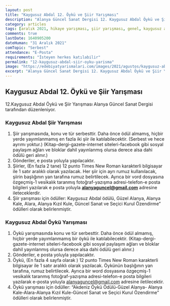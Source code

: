 ```yaml
---
layout: post
title: "Kaygusuz Abdal 12. Öykü ve Şiir Yarışması"
description: "Alanya Güncel Sanat Dergisi 12. Kaygusuz Abdal Öykü ve Şiir Yarışması düzenliyor."
category: articles
tags: [aralık 2021, hikaye yarışması, şiir yarışması, genel, kaygusuz abdal]
comments: true
lastDate: 1640905200    
dateHuman: "31 Aralık 2021"
comTopic: "Serbest"
attendance: "E-Posta"
requirements: "İsteyen herkes katılabilir"
permalink: "12-kaygusuz-abdal-siir-oyku-yarisma"
image: "https://edebiyatyarismalari.com/images/2021/agustos/kaygusuz-abdal-siir-oyku-yarismasi.jpg"
excerpt: "Alanya Güncel Sanat Dergisi 12. Kaygusuz Abdal Öykü ve Şiir Yarışması düzenliyor."
---
```


## Kaygusuz Abdal 12. Öykü ve Şiir Yarışması
12.Kaygusuz Abdal Öykü ve Şiir Yarışması Alanya Güncel Sanat Dergisi tarafından düzenleniyor.

### Kaygusuz Abdal Şiir Yarışması
1. Şiir yarışmasında, konu ve tür serbesttir. Daha önce ödül almamış, hiçbir yerde yayımlanmamış en fazla iki şiir ile katılabilecektir. (Serbest ve hece ayrımı yoktur.) (Kitap-dergi-gazete-internet siteleri-facebook gibi sosyal paylaşım ağları ve bloklar dahil yayınlanmış olursa derece alsa dahi ödülü geri alınır.)
2. Gönderiler, e posta yoluyla yapılacaktır.
3. Şiirler, (En fazla 2 tane) 12 punto Times New Roman karakterli bilgisayar ile 1 satır aralıklı olarak yazılacak. Her şiir için ayrı rumuz kullanılacak, şiirin başlığının yan tarafına rumuz belirtilecek. Ayrıca bir vord dosyasına özgeçmiş-1 vesikalık taranmış fotoğraf-yazışma adresi-telefon-e posta bilgileri yazılarak e posta yoluyla **alanyaguncel@gmail.com** adresine ileteceklerdir.
4. Şiir yarışması için ödüller: Kaygusuz Abdal ödülü, Güzel Alanya, Alanya Kale, Alara, Alanya Kızıl Kule, Güncel Sanat ve Seçici Kurul Özendirme” ödülleri olarak belirlenmiştir.

### Kaygusuz Abdal Öykü Yarışması
1. Öykü yarışmasında konu ve tür serbesttir. Daha önce ödül almamış, hiçbir yerde yayımlanmamış bir öykü ile katılabilecektir. (Kitap-dergi-gazete-internet siteleri-facebook gibi sosyal paylaşım ağları ve bloklar dahil yayınlanmış olursa derece alsa dahi ödülü geri alınır.)
2. Gönderiler, e posta yoluyla yapılacaktır.
3. Öykü, (En fazla 4 sayfa olarak ) 12 punto Times New Roman karakterli bilgisayar ile 1 satır aralıklı olarak yazılacak. Öykünün başlığının yan tarafına, rumuz belirtilecek. Ayrıca bir word dosyasına özgeçmiş-1 vesikalık taranmış fotoğraf-yazışma adresi-telefon-e posta bilgileri yazılarak e-posta yoluyla alanyaguncel@gmail.com adresine iletilecektir.
4. Öykü yarışması için ödüller: “Akdeniz Öykü Ödülü-Güzel Alanya- Alanya Kale-Alara-Alanya Kızıl Kule-Güncel Sanat ve Seçici Kurul Özendirme” ödülleri olarak belirlenmiştir.

